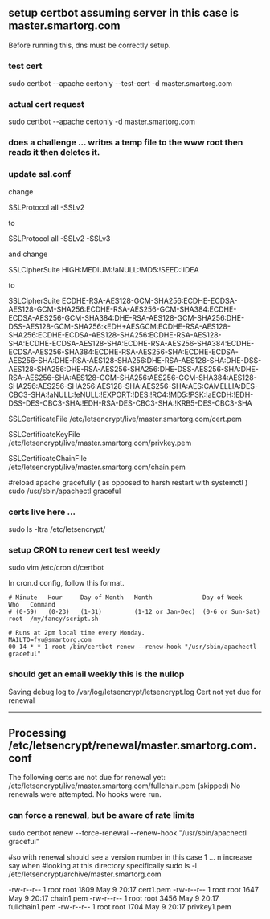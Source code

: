 
## setup certbot assuming server in this case is master.smartorg.com

Before running this, dns must be correctly setup.

### test cert
sudo certbot --apache certonly --test-cert -d master.smartorg.com

### actual cert request
sudo certbot --apache certonly -d master.smartorg.com

### does a challenge ... writes a temp file to the www root then reads it then deletes it.

### update ssl.conf
change

SSLProtocol all -SSLv2

to

SSLProtocol             all -SSLv2 -SSLv3

and change

SSLCipherSuite HIGH:MEDIUM:!aNULL:!MD5:!SEED:!IDEA

to

SSLCipherSuite          ECDHE-RSA-AES128-GCM-SHA256:ECDHE-ECDSA-AES128-GCM-SHA256:ECDHE-RSA-AES256-GCM-SHA384:ECDHE-ECDSA-AES256-GCM-SHA384:DHE-RSA-AES128-GCM-SHA256:DHE-DSS-AES128-GCM-SHA256:kEDH+AESGCM:ECDHE-RSA-AES128-SHA256:ECDHE-ECDSA-AES128-SHA256:ECDHE-RSA-AES128-SHA:ECDHE-ECDSA-AES128-SHA:ECDHE-RSA-AES256-SHA384:ECDHE-ECDSA-AES256-SHA384:ECDHE-RSA-AES256-SHA:ECDHE-ECDSA-AES256-SHA:DHE-RSA-AES128-SHA256:DHE-RSA-AES128-SHA:DHE-DSS-AES128-SHA256:DHE-RSA-AES256-SHA256:DHE-DSS-AES256-SHA:DHE-RSA-AES256-SHA:AES128-GCM-SHA256:AES256-GCM-SHA384:AES128-SHA256:AES256-SHA256:AES128-SHA:AES256-SHA:AES:CAMELLIA:DES-CBC3-SHA:!aNULL:!eNULL:!EXPORT:!DES:!RC4:!MD5:!PSK:!aECDH:!EDH-DSS-DES-CBC3-SHA:!EDH-RSA-DES-CBC3-SHA:!KRB5-DES-CBC3-SHA


SSLCertificateFile /etc/letsencrypt/live/master.smartorg.com/cert.pem

SSLCertificateKeyFile /etc/letsencrypt/live/master.smartorg.com/privkey.pem

SSLCertificateChainFile /etc/letsencrypt/live/master.smartorg.com/chain.pem

#reload apache gracefully ( as opposed to harsh restart with systemctl )
sudo /usr/sbin/apachectl graceful







### certs live here ...
sudo ls -ltra /etc/letsencrypt/

### setup CRON to renew cert test weekly
sudo vim /etc/cron.d/certbot

In cron.d config, follow this format.

    # Minute   Hour     Day of Month   Month              Day of Week       Who   Command
    # (0-59)   (0-23)   (1-31)         (1-12 or Jan-Dec)  (0-6 or Sun-Sat)  root  /my/fancy/script.sh

    # Runs at 2pm local time every Monday.
    MAILTO=fyu@smartorg.com
    00 14 * * 1 root /bin/certbot renew --renew-hook "/usr/sbin/apachectl graceful"


### should get an email weekly this is the nullop

Saving debug log to /var/log/letsencrypt/letsencrypt.log
Cert not yet due for renewal

-------------------------------------------------------------------------------
Processing /etc/letsencrypt/renewal/master.smartorg.com.conf
-------------------------------------------------------------------------------

The following certs are not due for renewal yet:
  /etc/letsencrypt/live/master.smartorg.com/fullchain.pem (skipped)
No renewals were attempted.
No hooks were run.

### 


### can force a renewal, but be aware of rate limits
sudo certbot renew --force-renewal --renew-hook "/usr/sbin/apachectl graceful"

#so with renewal should see a version number in this case 1 ... n increase say when 
#looking at this directory specifically 
sudo ls -l /etc/letsencrypt/archive/master.smartorg.com

-rw-r--r-- 1 root root 1809 May  9 20:17 cert1.pem
-rw-r--r-- 1 root root 1647 May  9 20:17 chain1.pem
-rw-r--r-- 1 root root 3456 May  9 20:17 fullchain1.pem
-rw-r--r-- 1 root root 1704 May  9 20:17 privkey1.pem
